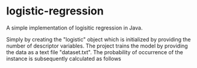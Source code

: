 logistic-regression
===================

A simple implementation of logisitic regression in Java.

Simply by creating the "logistic" object which is initialized by providing the number of descriptor
variables.
The project trains the model by providing the data as a text file "dataset.txt".
The probability of occurrence of the instance is subsequently calculated as follows

```java

```